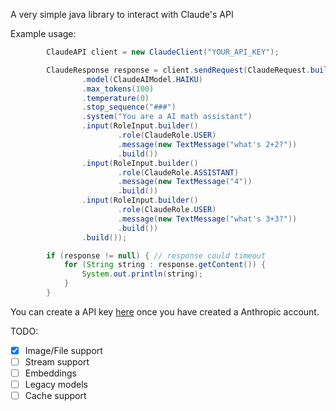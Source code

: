 A very simple java library to interact with Claude's API

Example usage:
```java
        ClaudeAPI client = new ClaudeClient("YOUR_API_KEY");

        ClaudeResponse response = client.sendRequest(ClaudeRequest.builder()
                .model(ClaudeAIModel.HAIKU)
                .max_tokens(100)
                .temperature(0)
                .stop_sequence("###")
                .system("You are a AI math assistant")
                .input(RoleInput.builder()
                        .role(ClaudeRole.USER)
                        .message(new TextMessage("what's 2+2?"))
                        .build())
                .input(RoleInput.builder()
                        .role(ClaudeRole.ASSISTANT)
                        .message(new TextMessage("4"))
                        .build())
                .input(RoleInput.builder()
                        .role(ClaudeRole.USER)
                        .message(new TextMessage("what's 3+3?"))
                        .build())
                .build());

        if (response != null) { // response could timeout
            for (String string : response.getContent()) {
                System.out.println(string);
            }
        }
```

You can create a API key [here](https://console.anthropic.com/settings/keys) once you have created a Anthropic account.

TODO:
- [X] Image/File support
- [ ] Stream support
- [ ] Embeddings
- [ ] Legacy models
- [ ] Cache support

